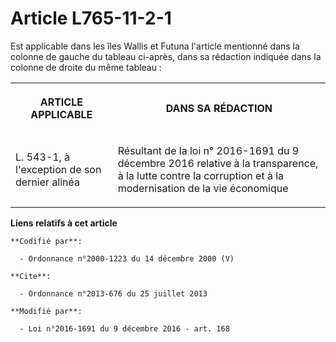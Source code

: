 # Article L765-11-2-1

Est applicable dans les îles Wallis et Futuna l'article mentionné dans la colonne de gauche du tableau ci-après, dans sa
rédaction indiquée dans la colonne de droite du même tableau : 

<table>
  <tbody>
    <tr>
      <th>

ARTICLE APPLICABLE 

</th>
      <th>

DANS SA RÉDACTION 

</th>
    </tr>
    <tr>
      <td>

L. 543-1, à l'exception de son dernier alinéa 

</td>
      <td>

Résultant de la loi n° 2016-1691 du 9 décembre 2016 relative à la transparence, à la lutte contre la corruption et à la
modernisation de la vie économique 

</td>
    </tr>
  </tbody>
</table>

**Liens relatifs à cet article**

	**Codifié par**:

	  - Ordonnance n°2000-1223 du 14 décembre 2000 (V)

	**Cite**:

	  - Ordonnance n°2013-676 du 25 juillet 2013

	**Modifié par**:

	  - Loi n°2016-1691 du 9 décembre 2016 - art. 168
